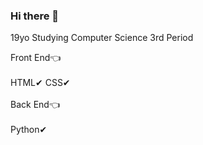 ### Hi there 👋

19yo
Studying Computer Science
3rd Period

Front End👈
<br>
<br>
HTML✔
CSS✔
<br>
<br>
Back End👈
<br>
<br>
Python✔

